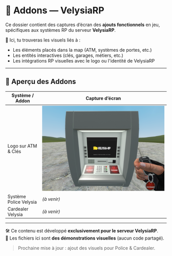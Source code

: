 # 🧩 Addons — VelysiaRP

Ce dossier contient des captures d’écran des **ajouts fonctionnels** en jeu, spécifiques aux systèmes RP du serveur **VelysiaRP**.

📂 Ici, tu trouveras les visuels liés à :
- Les éléments placés dans la map (ATM, systèmes de portes, etc.)
- Les entités interactives (clés, garages, métiers, etc.)
- Les intégrations RP visuelles avec le logo ou l'identité de VelysiaRP

---

## 📸 Aperçu des Addons

| Système / Addon         | Capture d’écran               |
|--------------------------|-------------------------------|
| Logo sur ATM & Clés      | ![](Atm%20Clef.png)           |
| Système Police Velysia   | *(à venir)*                   |
| Cardealer Velysia        | *(à venir)*                   |

---

🛠️ Ce contenu est développé **exclusivement pour le serveur VelysiaRP**.  
📌 Les fichiers ici sont **des démonstrations visuelles** (aucun code partagé).

> Prochaine mise à jour : ajout des visuels pour Police & Cardealer.

